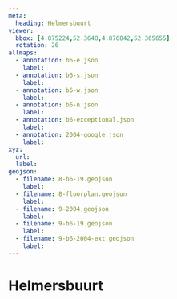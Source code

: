 ```yaml
---
meta:
  heading: Helmersbuurt
viewer:
  bbox: [4.875224,52.3648,4.876842,52.365655]
  rotation: 26
allmaps:
  - annotation: b6-e.json
    label:
  - annotation: b6-s.json
    label:
  - annotation: b6-w.json
    label:
  - annotation: b6-n.json
    label:
  - annotation: b6-exceptional.json
    label:
  - annotation: 2004-google.json
    label:
xyz:
  url: 
  label:
geojson: 
  - filename: 8-b6-19.geojson
    label: 
  - filename: 8-floorplan.geojson
    label: 
  - filename: 9-2004.geojson
    label: 
  - filename: 9-b6-19.geojson
    label: 
  - filename: 9-b6-2004-ext.geojson
    label: 
---
```

# Helmersbuurt